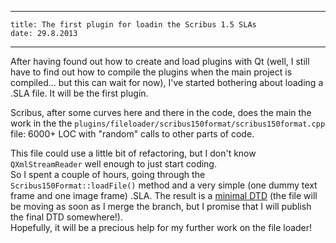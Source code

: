 ----
    title: The first plugin for loadin the Scribus 1.5 SLAs
    date: 29.8.2013
----

After having found out how to create and load plugins with Qt (well, I still have to find out how to compile the plugins when the main project is compiled... but this can wait for now), I've started bothering about loading a .SLA file. It will be the first plugin.

Scribus, after some curves here and there in the code, does the main the work in the the `plugins/fileloader/scribus150format/scribus150format.cpp` file: 6000+ LOC with "random" calls to other parts of code.

This file could use a little bit of refactoring, but I don't know `QXmlStreamReader` well enough to just start coding.  
So I spent a couple of hours, going through the `Scribus150Format::loadFile()` method and a very simple (one dummy text frame and one image frame) .SLA. The result is a [minimal DTD](https://github.com/impagina/core/blob/read_sla/documentation/sla_15.dtd) (the file will be moving as soon as I merge the branch, but I promise that I will publish the final DTD somewhere!).  
Hopefully, it will be a precious help for my further work on the file loader!
